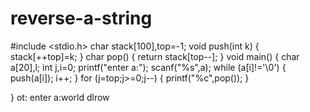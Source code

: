# reverse-a-string
#include <stdio.h>
char stack[100],top=-1;
void push(int k)
{
    stack[++top]=k;
}
char pop()
{
    return stack[top--];
}
void main()
{
    char a[20],l;
    int j,i=0;
    printf("enter a:");
    scanf("%s",a);
    while (a[i]!='\0')
    {
       push(a[i]);
       i++;
    }
    for (j=top;j>=0;j--)
    {
        printf("%c",pop());
    }
   
}
ot:
enter a:world
dlrow

